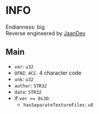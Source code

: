 # INFO
Endianness: big  
Reverse engineered by [JaanDev](https://github.com/JaanDev)

## Main
* `ver`: `u32`
* `OFNI`: `4CC`. 4 character code
* `unk`: `u32`
* `author`: `STR32`
* `date`: `STR32`
* if `ver >= 0x3D`:
    * `hasSeparateTextureFiles`: `u8`